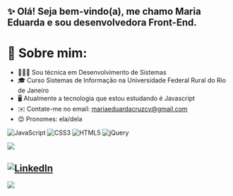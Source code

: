 ## ✨ Olá! Seja bem-vindo(a), me chamo Maria Eduarda e sou desenvolvedora Front-End.

# 💫 Sobre mim: <br>
- 👩🏽‍💻 Sou técnica em Desenvolvimento de Sistemas
- 🎓 Curso Sistemas de Informação na Universidade Federal Rural do Rio de Janeiro
- 🖥️ Atualmente a tecnologia que estou estudando é Javascript
- ✉️ Contate-me no email: mariaeduardacruzcv@gmail.com
- 😊 Pronomes: ela/dela

![JavaScript](https://img.shields.io/badge/javascript-%23323330.svg?style=for-the-badge&logo=javascript&logoColor=%23F7DF1E) ![CSS3](https://img.shields.io/badge/css3-%231572B6.svg?style=for-the-badge&logo=css3&logoColor=white) ![HTML5](https://img.shields.io/badge/html5-%23E34F26.svg?style=for-the-badge&logo=html5&logoColor=white) ![jQuery](https://img.shields.io/badge/jquery-%230769AD.svg?style=for-the-badge&logo=jquery&logoColor=white)

![](https://github-readme-stats.vercel.app/api/top-langs/?username=mariamourie&theme=midnight-purple&hide_border=false&include_all_commits=true&count_private=true&layout=compact)

[![LinkedIn](https://img.shields.io/badge/LinkedIn-%230077B5.svg?logo=linkedin&logoColor=white)](https://linkedin.com/in/maria-eduarda-cruz) 
---
[![](https://visitcount.itsvg.in/api?id=mariamourie&icon=9&color=11)](https://visitcount.itsvg.in)
